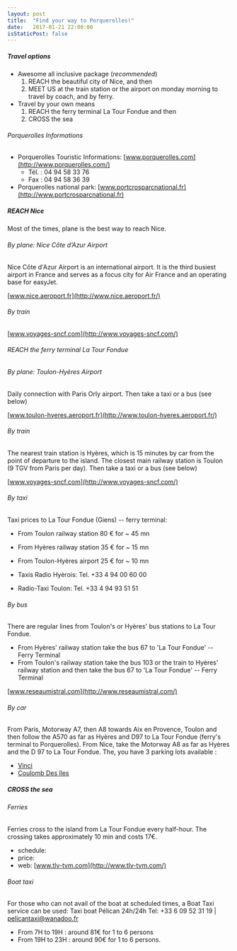```yaml
---
layout: post
title:  "Find your way to Porquerolles!"
date:   2017-01-21 22:00:00
isStaticPost: false
---
```


##### Travel options 


* Awesome all inclusive package (*recommended*)
   1. REACH the beautiful city of Nice, and then 
   2. MEET US at the train station or the airport on monday morning to travel by coach, and by ferry.
* Travel by your own means
   1. REACH the ferry terminal La Tour Fondue and then 
   2. CROSS the sea


###### Porquerolles Informations

* Porquerolles Touristic Informations: [www.porquerolles.com](http://www.porquerolles.com/)
  * Tél. : 04 94 58 33 76
  * Fax : 04 94 58 36 39
* Porquerolles national park: [www.portcrosparcnational.fr](http://www.portcrosparcnational.fr)


##### REACH Nice

Most of the times, plane is the best way to reach Nice.

###### By plane: Nice Côte d’Azur Airport

Nice Côte d'Azur Airport is an international airport.
It is the third busiest airport in France and serves as a focus city for Air France and an operating base for easyJet.

[www.nice.aeroport.fr](http://www.nice.aeroport.fr/)

###### By train 

[www.voyages-sncf.com](http://www.voyages-sncf.com/)

###### REACH the ferry terminal La Tour Fondue

###### By plane: Toulon-Hyères Airport

Daily connection with Paris Orly airport. Then take a taxi or a bus (see below)

[www.toulon-hyeres.aeroport.fr](http://www.toulon-hyeres.aeroport.fr/)

###### By train 

The nearest train station is Hyères, which is 15 minutes by car from the point of departure to the island.
The closest main railway station is Toulon (9 TGV from Paris per day). Then take a taxi or a bus (see below)

[www.voyages-sncf.com](http://www.voyages-sncf.com/)

###### By taxi

Taxi prices to La Tour Fondue (Giens) -- ferry terminal:
* From Toulon railway station 80 € for ~ 45 mn
* From Hyères railway station 35 € for ~ 15 mn
* From Toulon-Hyères airport 25 € for ~ 10 mn

* Taxis Radio Hyèrois: Tel. +33 4 94 00 60 00
* Radio-Taxi Toulon: Tel. +33 4 94 93 51 51

###### By bus

There are regular lines from Toulon's or Hyères' bus stations to La Tour Fondue.
- From Hyères' railway station take the bus 67 to 'La Tour Fondue' -- Ferry Terminal
- From Toulon's railway station take the bus 103 or the train to Hyères' railway station and then take the bus 67 to 'La Tour Fondue' -- Ferry Terminal

[www.reseaumistral.com](http://www.reseaumistral.com/)

###### By car

From Paris, Motorway A7, then A8 towards Aix en Provence, Toulon and then follow the
A570 as far as Hyères and D97 to La Tour Fondue (ferry's terminal to Porquerolles).
From Nice, take the Motorway A8 as far as Hyères and the D 97 to La Tour Fondue. The, you have 3 parking lots available :

* [Vinci](http://www.parkindigo.fr/fr/parkings/la-tour-fondue-83010600)
* [Coulomb Des îles](http://www.hyeres-tourisme.com/les-iles-dor/porquerolles/commerces-services/385946-parking-porquerolles)

##### CROSS the sea #####

###### Ferries

Ferries cross to the island from La Tour Fondue every half-hour. The crossing takes
approximately 10 min and costs 17€.

* schedule: 
* price: 
* web: [www.tlv-tvm.com](http://www.tlv-tvm.com/)

###### Boat taxi

For those who can not avail of the boat at scheduled times, a Boat Taxi service can be used:
Taxi boat Pélican 24h/24h Tel: +33 6 09 52 31 19 | pelicantaxi@wanadoo.fr

* From 7H to 19H : around 81€ for 1 to 6 persons
* From 19H to 23H : around 90€ for 1 to 6 persons.
